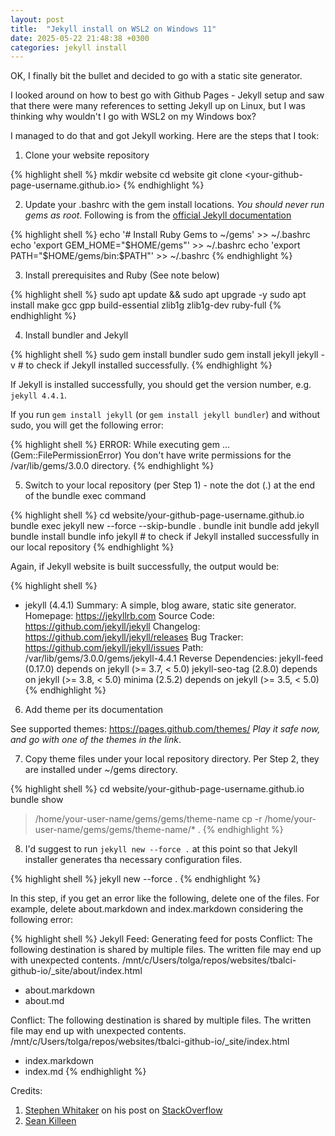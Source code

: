 ```yaml
---
layout: post
title:  "Jekyll install on WSL2 on Windows 11"
date: 2025-05-22 21:48:38 +0300
categories: jekyll install
---
```


OK, I finally bit the bullet and decided to go with a static site generator. 

I looked around on how to best go with Github Pages - Jekyll setup and saw that there were many references to setting Jekyll up on Linux, but I was thinking why wouldn't I go with WSL2 on my Windows box?

I managed to do that and got Jekyll working. Here are the steps that I took:

<!--more-->

1. Clone your website repository

{% highlight shell %}
mkdir website
cd website
git clone <your-github-page-username.github.io>
{% endhighlight %}

2. Update your .bashrc with the gem install locations.
*You should never run gems as root.* Following is from the [official Jekyll documentation](https://jekyllrb.com/docs/installation/ubuntu/)

{% highlight shell %}
echo '# Install Ruby Gems to ~/gems' >> ~/.bashrc
echo 'export GEM_HOME="$HOME/gems"' >> ~/.bashrc
echo 'export PATH="$HOME/gems/bin:$PATH"' >> ~/.bashrc
{% endhighlight %}

3. Install prerequisites and Ruby (See note below)

{% highlight shell %}
sudo apt update && sudo apt upgrade -y
sudo apt install make gcc gpp build-essential zlib1g zlib1g-dev ruby-full 
{% endhighlight %}

4. Install bundler and Jekyll

{% highlight shell %}
sudo gem install bundler
sudo gem install jekyll 
jekyll -v # to check if Jekyll installed successfully.
{% endhighlight %}

If Jekyll is installed successfully, you should get the version number, e.g. `jekyll 4.4.1`.

If you run `gem install jekyll` (or `gem install jekyll bundler`) and  without sudo, you will get the following error:

{% highlight shell %}
ERROR:  While executing gem ... (Gem::FilePermissionError)
 You don't have write permissions for the /var/lib/gems/3.0.0 directory.
{% endhighlight %}

5. Switch to your local repository (per Step 1) - note the dot (.) at the end of the bundle exec command

{% highlight shell %}
cd website/your-github-page-username.github.io
bundle exec jekyll new --force --skip-bundle .
bundle init
bundle add jekyll
bundle install
bundle info jekyll # to check if Jekyll installed successfully in our local repository
{% endhighlight %}

Again, if Jekyll website is built successfully, the output would be:

{% highlight shell %}
 * jekyll (4.4.1)
 Summary: A simple, blog aware, static site generator.
 Homepage: https://jekyllrb.com
 Source Code: https://github.com/jekyll/jekyll
 Changelog: https://github.com/jekyll/jekyll/releases
 Bug Tracker: https://github.com/jekyll/jekyll/issues
 Path: /var/lib/gems/3.0.0/gems/jekyll-4.4.1
 Reverse Dependencies:
jekyll-feed (0.17.0) depends on jekyll (>= 3.7, < 5.0)
jekyll-seo-tag (2.8.0) depends on jekyll (>= 3.8, < 5.0)
minima (2.5.2) depends on jekyll (>= 3.5, < 5.0)
{% endhighlight %}

6. Add theme per its documentation

See supported themes: https://pages.github.com/themes/
_Play it safe now, and go with one of the themes in the link_.

7. Copy theme files under your local repository directory. Per Step 2, they are installed under ~/gems directory.

{% highlight shell %}
cd website/your-github-page-username.github.io
bundle show <your theme name>
> /home/your-user-name/gems/gems/theme-name
cp -r /home/your-user-name/gems/gems/theme-name/* .
{% endhighlight %}

8. I'd suggest to run `jekyll new --force .` at this point so that Jekyll installer generates tha necessary configuration files.

{% highlight shell %}
jekyll new --force .
{% endhighlight %}

In this step, if you get an error like the following, delete one of the files. For example, delete about.markdown and index.markdown considering the following error:

{% highlight shell %}
Jekyll Feed: Generating feed for posts
 Conflict: The following destination is shared by multiple files.
  The written file may end up with unexpected contents.
/mnt/c/Users/tolga/repos/websites/tbalci-github-io/_site/about/index.html
 - about.markdown
 - about.md

  Conflict: The following destination is shared by multiple files.
The written file may end up with unexpected contents.
/mnt/c/Users/tolga/repos/websites/tbalci-github-io/_site/index.html
 - index.markdown
 - index.md
{% endhighlight %}


 Credits:
 1. [Stephen Whitaker](https://stackoverflow.com/users/13877791/steven-whitaker) on his post on [StackOverflow](https://stackoverflow.com/questions/61704004/trouble-creating-a-new-jekyll-site-could-not-locate-gemfile-or-bundle-direct)
 2. [Sean Killeen](https://seankilleen.com/2020/07/building-my-jekyll-blog-with-ubuntu-on-wsl2/)
